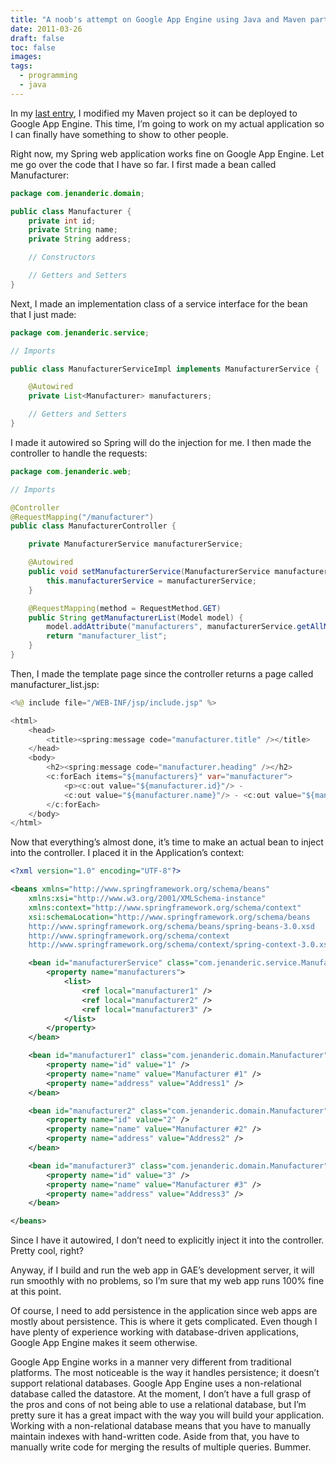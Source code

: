 ```yaml
---
title: "A noob's attempt on Google App Engine using Java and Maven part 2"
date: 2011-03-26
draft: false
toc: false
images:
tags:
  - programming
  - java
---
```


In my [last entry](/posts/2011/03/12/a-noobs-attempt-on-google-app-engine-using-java-and-maven/), I modified my Maven project so it can be deployed to Google App Engine. This time, I’m going to work on my actual application so I can finally have something to show to other people.

Right now, my Spring web application works fine on Google App Engine. Let me go over the code that I have so far. I first made a bean called Manufacturer:

```java
package com.jenanderic.domain;

public class Manufacturer {
	private int id;
	private String name;
	private String address;

	// Constructors

	// Getters and Setters
}
```

Next, I made an implementation class of a service interface for the bean that I just made:

```java
package com.jenanderic.service;

// Imports

public class ManufacturerServiceImpl implements ManufacturerService {

	@Autowired
	private List<Manufacturer> manufacturers;

	// Getters and Setters
}
```

I made it autowired so Spring will do the injection for me. I then made the controller to handle the requests:

```java
package com.jenanderic.web;

// Imports

@Controller
@RequestMapping("/manufacturer")
public class ManufacturerController {

	private ManufacturerService manufacturerService;

	@Autowired
	public void setManufacturerService(ManufacturerService manufacturerService) {
		this.manufacturerService = manufacturerService;
	}

	@RequestMapping(method = RequestMethod.GET)
	public String getManufacturerList(Model model) {
		model.addAttribute("manufacturers", manufacturerService.getAllManufacturers());
		return "manufacturer_list";
	}
}
```

Then, I made the template page since the controller returns a page called manufacturer_list.jsp:

```java
<%@ include file="/WEB-INF/jsp/include.jsp" %>

<html>
	<head>
		<title><spring:message code="manufacturer.title" /></title>
	</head>
	<body>
		<h2><spring:message code="manufacturer.heading" /></h2>
		<c:forEach items="${manufacturers}" var="manufacturer">
			<p><c:out value="${manufacturer.id}"/> -
			<c:out value="${manufacturer.name}"/> - <c:out value="${manufacturer.address}"/></p>
		</c:forEach>
	</body>
</html>
```

Now that everything’s almost done, it’s time to make an actual bean to inject into the controller. I placed it in the Application’s context:

```xml
<?xml version="1.0" encoding="UTF-8"?>

<beans xmlns="http://www.springframework.org/schema/beans"
	xmlns:xsi="http://www.w3.org/2001/XMLSchema-instance"
	xmlns:context="http://www.springframework.org/schema/context"
	xsi:schemaLocation="http://www.springframework.org/schema/beans
	http://www.springframework.org/schema/beans/spring-beans-3.0.xsd
	http://www.springframework.org/schema/context
	http://www.springframework.org/schema/context/spring-context-3.0.xsd">

	<bean id="manufacturerService" class="com.jenanderic.service.ManufacturerServiceImpl">
		<property name="manufacturers">
			<list>
				<ref local="manufacturer1" />
				<ref local="manufacturer2" />
				<ref local="manufacturer3" />
			</list>
		</property>
	</bean>

	<bean id="manufacturer1" class="com.jenanderic.domain.Manufacturer">
		<property name="id" value="1" />
		<property name="name" value="Manufacturer #1" />
		<property name="address" value="Address1" />
	</bean>

	<bean id="manufacturer2" class="com.jenanderic.domain.Manufacturer">
		<property name="id" value="2" />
		<property name="name" value="Manufacturer #2" />
		<property name="address" value="Address2" />
	</bean>

	<bean id="manufacturer3" class="com.jenanderic.domain.Manufacturer">
		<property name="id" value="3" />
		<property name="name" value="Manufacturer #3" />
		<property name="address" value="Address3" />
	</bean>

</beans>
```

Since I have it autowired, I don’t need to explicitly inject it into the controller. Pretty cool, right?

Anyway, if I build and run the web app in GAE’s development server, it will run smoothly with no problems, so I’m sure that my web app runs 100% fine at this point.

Of course, I need to add persistence in the application since web apps are mostly about persistence. This is where it gets complicated. Even though I have plenty of experience working with database-driven applications, Google App Engine makes it seem otherwise.

Google App Engine works in a manner very different from traditional platforms. The most noticeable is the way it handles persistence; it doesn’t support relational databases. Google App Engine uses a non-relational database called the datastore. At the moment, I don’t have a full grasp of the pros and cons of not being able to use a relational database, but I’m pretty sure it has a great impact with the way you will build your application. Working with a non-relational database means that you have to manually maintain indexes with hand-written code. Aside from that, you have to manually write code for merging the results of multiple queries. Bummer.
